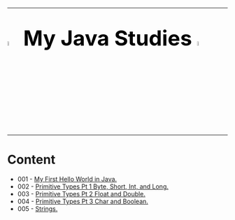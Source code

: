 ***
# <font color=u size=8><img src="https://cdn.jsdelivr.net/gh/devicons/devicon/icons/java/java-original-wordmark.svg" width=5%> My Java Studies <img src="https://cdn.jsdelivr.net/gh/devicons/devicon/icons/java/java-original-wordmark.svg" width=5%></font>
***

# Content
- 001 - <a href="https://github.com/jmacedo91/My-Java-Studies/blob/main/001-HelloWorld/src/Main.java">My First Hello World in Java.</a>
- 002 - <a href="https://github.com/jmacedo91/My-Java-Studies/blob/main/002-ByteShortIntLong/src/Main.java">Primitive Types Pt 1 Byte, Short, Int, and Long.</a>
- 003 - <a href="https://github.com/jmacedo91/My-Java-Studies/blob/main/003-FloatAndDouble/src/Main.java">Primitive Types Pt 2 Float and Double.</a>
- 004 - <a href="https://github.com/jmacedo91/My-Java-Studies/blob/main/CharAndBoolean/src/Main.java">Primitive Types Pt 3 Char and Boolean.</a>
- 005 - <a href="https://github.com/jmacedo91/My-Java-Studies/blob/main/Strings/src/Main.java">Strings.</a>



